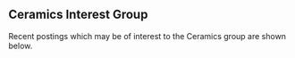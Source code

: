 ## Ceramics Interest Group

Recent postings which may be of interest to the Ceramics group are shown below.
